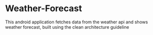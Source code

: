 # Weather-Forecast
This android application fetches data from the weather api and shows weather forecast, built using the clean architecture guideline
